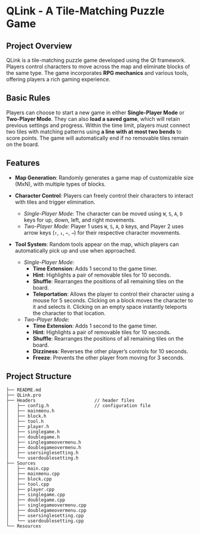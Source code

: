 # QLink - A Tile-Matching Puzzle Game

## Project Overview

QLink is a tile-matching puzzle game developed using the Qt framework. Players control characters to move across the map and eliminate blocks of the same type. The game incorporates **RPG mechanics** and various tools, offering players a rich gaming experience.

## Basic Rules

Players can choose to start a new game in either **Single-Player Mode** or **Two-Player Mode**. They can also **load a saved game**, which will retain previous settings and progress. Within the time limit, players must connect two tiles with matching patterns using **a line with at most two bends** to score points. The game will automatically end if no removable tiles remain on the board.

## Features

- **Map Generation**: Randomly generates a game map of customizable size (MxN), with multiple types of blocks.
  
- **Character Control**: Players can freely control their characters to interact with tiles and trigger elimination.
  - *Single-Player Mode*: The character can be moved using `W`, `S`, `A`, `D` keys for up, down, left, and right movements.
  - *Two-Player Mode*: Player 1 uses `W`, `S`, `A`, `D` keys, and Player 2 uses arrow keys (`↑`, `↓`, `←`, `→`) for their respective character movements.

- **Tool System**: Random tools appear on the map, which players can automatically pick up and use when approached.
  - *Single-Player Mode*:
    - **Time Extension**: Adds 1 second to the game timer.
    - **Hint**: Highlights a pair of removable tiles for 10 seconds.
    - **Shuffle**: Rearranges the positions of all remaining tiles on the board.
    - **Teleportation**: Allows the player to control their character using a mouse for 5 seconds. Clicking on a block moves the character to it and selects it. Clicking on an empty space instantly teleports the character to that location.
  - *Two-Player Mode*:
    - **Time Extension**: Adds 1 second to the game timer.
    - **Hint**: Highlights a pair of removable tiles for 10 seconds.
    - **Shuffle**: Rearranges the positions of all remaining tiles on the board.
    - **Dizziness**: Reverses the other player’s controls for 10 seconds.
    - **Freeze**: Prevents the other player from moving for 3 seconds.

## Project Structure

```
├── README.md
├── QLink.pro
├── Headers                      // header files
│   ├── config.h                 // configuration file
│   ├── mainmenu.h
│   ├── block.h
│   ├── tool.h
│   ├── player.h
│   ├── singlegame.h
│   ├── doublegame.h
│   ├── singlegameovermenu.h
│   ├── doublegameovermenu.h
│   ├── usersinglesetting.h
│   └── userdoublesetting.h
├── Sources
│   ├── main.cpp
│   ├── mainmenu.cpp
│   ├── block.cpp
│   ├── tool.cpp
│   ├── player.cpp
│   ├── singlegame.cpp
│   ├── doublegame.cpp
│   ├── singlegameovermenu.cpp
│   ├── doublegameovermenu.cpp
│   ├── usersinglesetting.cpp
│   └── userdoublesetting.cpp
└── Resources
```
